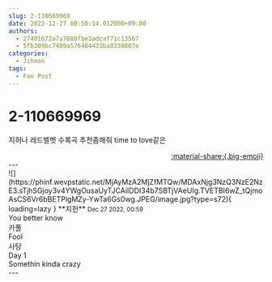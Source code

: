 ```yaml
---
slug: 2-110669969
date: 2022-12-27 00:50:14.012000+09:00
authors:
  - 27401672a7a7888fbe3adcaf71c13567
  - 5fb309bc7489a576484431ba8338807e
categories:
  - Jiheon
tags:
  - Fan Post
---
```


# 2-110669969

<div class="post-container" markdown="1">
<div class="content-container md-sidebar__scrollwrap" markdown="1">

지허나 레드벨벳 수록곡 추천좀해줘 time to love같은

</div>
</div>

<div style="text-align: right;" markdown="1">
<a href="https://weverse.io/fromis9/fanpost/2-110669969" style="text-align: right;">:material-share:{.big-emoji}</a>
</div>
---

<div class="comments-container md-sidebar__scrollwrap" markdown="1">
<div class="comment" markdown="1">
<div class='id-container' markdown="1">
![](https://phinf.wevpstatic.net/MjAyMzA2MjZfMTQw/MDAxNjg3NzQ3NzE2NzE3.sTjhSGjoy3v4YWgOusaUyTJCAiIDDI34b7SBTjVAeUIg.TVETBI6wZ_tQjmoAsCS6Vr6bBETPlgMZy-YwTa6Gs0wg.JPEG/image.jpg?type=s72){ loading=lazy }
**<span class="artist">지헌</span>** <small>Dec 27 2022, 00:59</small><br>
</div>
<div class='comment-body' markdown="1">
You better know <br>카풀<br>Fool<br>사탕<br>Day 1<br>Somethin kinda crazy
</div>
</div>
</div>
---
